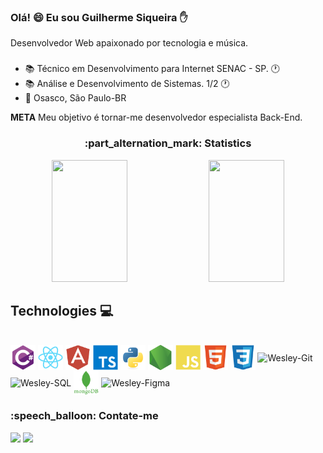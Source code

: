 ### Olá! 😄 Eu sou Guilherme Siqueira ✋
Desenvolvedor Web apaixonado por tecnologia e música.

###
 - 📚 Técnico em Desenvolvimento para Internet SENAC - SP. 🕐
 - 📚 Análise e Desenvolvimento de Sistemas. 1/2 🕐
 - 📌 Osasco, São Paulo-BR

**META**
Meu objetivo é tornar-me desenvolvedor especialista Back-End.

<div align="center">
 <h3>:part_alternation_mark: Statistics</h3>
  <img width="49%" height="195px" src= "https://github-readme-stats.vercel.app/api?username=Gui94Siqueira&theme=tokyonight" /> 
  <img width="49%" height="195px" src= "https://github-readme-stats.vercel.app/api/top-langs/?username=Gui94Siqueira&layout=compact&theme=tokyonight"/>
</div>

##  Technologies 💻
<div style="display: inline_block"><br>
  <img align="center" alt="Wesley-Csharp" height="40" width="40" src="https://raw.githubusercontent.com/devicons/devicon/master/icons/csharp/csharp-original.svg">
  <img align="center" alt="Wesley-React" height="40" width="40" src="https://raw.githubusercontent.com/devicons/devicon/master/icons/react/react-original.svg">
  <img align="center" alt="Wesley-Angular" height="40" width="40" src="https://raw.githubusercontent.com/devicons/devicon/master/icons/angularjs/angularjs-plain.svg">
  <img align="center" alt="Wesley-TS" height="40" width="40" src="https://raw.githubusercontent.com/devicons/devicon/master/icons/typescript/typescript-original.svg">
  <img align="center" alt="Wesley-Python" height="40" width="40" src="https://raw.githubusercontent.com/devicons/devicon/master/icons/python/python-original.svg">
  <img align="center" alt="Wesley-Node" height="40" width="40" src="https://raw.githubusercontent.com/devicons/devicon/master/icons/nodejs/nodejs-original.svg">
  <img align="center" alt="Wesley-JS" height="40" width="40" src="https://raw.githubusercontent.com/devicons/devicon/master/icons/javascript/javascript-plain.svg">
  <img align="center" alt="Wesley-HTML" height="40" width="40" src="https://raw.githubusercontent.com/devicons/devicon/master/icons/html5/html5-original.svg">
  <img align="center" alt="Wesley-CSS" height="40" width="40" src="https://raw.githubusercontent.com/devicons/devicon/master/icons/css3/css3-original.svg">
  <img align="center" alt="Wesley-Git" height="40" width="40" src="https://vectorlogo.zone/logos/git-scm/git-scm-icon.svg">
  <img align="center" alt="Wesley-SQL" height="40" width="40" src="https://svgrepo.com/show/331760/sql-database-generic.svg">
  <img align="center" alt="Wesley-MongoDB" height="40" width="40" src="https://github.com/devicons/devicon/blob/master/icons/mongodb/mongodb-plain-wordmark.svg">
  <img align="center" alt="Wesley-Figma" height="40" width="40" src="https://vectorlogo.zone/logos/figma/figma-icon.svg">
</div>

<div> 
  <h3>:speech_balloon: Contate-me</h3>
  <a href = "guilherme94siqueira@gmail.com"><img src="https://img.shields.io/badge/-Gmail-%23333?style=for-the-badge&logo=gmail&logoColor=white" target="_blank"></a>
  <a href="www.linkedin.com/in/guilherme-siqueira-b9753a19b" target="_blank"><img src="https://img.shields.io/badge/-LinkedIn-%230077B5?style=for-the-badge&logo=linkedin&logoColor=white" target="_blank"></a> 

</div>
